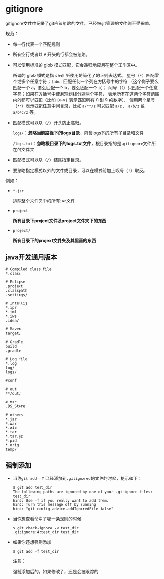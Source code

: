 # gitignore

gitignore文件中记录了git应该忽略的文件，已经被git管理的文件则不受影响。

规范：

- 每一行代表一个匹配规则

- 所有空行或者以 `#` 开头的行都会被忽略。

- 可以使用标准的 glob 模式匹配，它会递归地应用在整个工作区中。

  所谓的 glob 模式是指 shell 所使用的简化了的正则表达式。 星号（`*`）匹配零个或多个任意字符；`[abc]` 匹配任何一个列在方括号中的字符 （这个例子要么匹配一个 a，要么匹配一个 b，要么匹配一个 c）； 问号（`?`）只匹配一个任意字符；如果在方括号中使用短划线分隔两个字符， 表示所有在这两个字符范围内的都可以匹配（比如 `[0-9]` 表示匹配所有 0 到 9 的数字）。 使用两个星号（`**`）表示匹配任意中间目录，比如 `a/**/z` 可以匹配 `a/z` 、 `a/b/z` 或 `a/b/c/z` 等。

- 匹配模式可以以（`/`）开头防止递归。

  `logs/`：**忽略当前路径下的logs目录**，包含logs下的所有子目录和文件

  `/logs.txt`：**忽略根目录下的logs.txt文件**，根目录指的是`.gitignore`文件所在的文件夹

- 匹配模式可以以（`/`）结尾指定目录。

- 要忽略指定模式以外的文件或目录，可以在模式前加上叹号（`!`）取反。

例如：

- `*.jar`

  排除整个文件夹中的所有`jar`文件

- `project`

  **所有目录下project文件及project文件夹下的东西**

- `project/`

  **所有目录下的projext文件夹及其里面的东西**

## java开发通用版本

```
# Compiled class file
*.class

# Eclipse
.project
.classpath
.settings/

# Intellij
*.ipr
*.iml
*.iws
.idea/

# Maven
target/

# Gradle
build
.gradle

# Log file
*.log
log/
logs/

#conf

# out
**/out/

# Mac
.DS_Store

# others
*.jar
*.war
*.zip
*.tar
*.tar.gz
*.pid
*.orig
temp/
```

## 强制添加

- 当你`git add`一个已经添加到`.gitignored`的文件的时候，提示如下：

  ```
  $ git add test_dir
  The following paths are ignored by one of your .gitignore files:
  test_dir
  hint: Use -f if you really want to add them.
  hint: Turn this message off by running
  hint: "git config advice.addIgnoredFile false"
  ```

- 当你想查看命中了哪一条规则的时候

  ```
  $ git check-ignore -v test_dir
  .gitignore:4:test_dir	test_dir
  ```

- 如果你还想强制添加

  ```
  $ git add -f test_dir
  ```

  注意：

  强制添加后的，如果修改了，还是会被跟踪的
